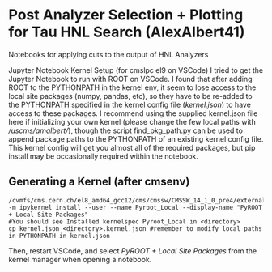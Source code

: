 # Post Analyzer Selection + Plotting for Tau HNL Search (AlexAlbert41)



Notebooks for applying cuts to the output of HNL Analyzers

Jupyter Notebook Kernel Setup (for cmslpc el9 on VSCode)
I tried to get the Jupyter Notebook to run with ROOT on VSCode. I found that after adding ROOT to the PYTHONPATH in the kernel env, it seem to lose access to the local site packages (numpy, pandas, etc), so they have to be re-added to the PYTHONPATH specified in the kernel config file (*kernel.json*) to have access to these packages. I recommend using the supplied kernel.json file here if initializing your own kernel (please change the few local paths with */uscms/amalbert/*), though the script find_pkg_path.py can be used to append package paths to the PYTHONPATH of an existing kernel config file. This kernel config will get you almost all of the required packages, but pip install may be occasionally required within the notebook.

Generating a Kernel (after cmsenv)
-------------

    /cvmfs/cms.cern.ch/el8_amd64_gcc12/cms/cmssw/CMSSW_14_1_0_pre4/external/el8_amd64_gcc12/bin/python3 -m ipykernel install --user --name Pyroot_Local --display-name "PyROOT + Local Site Packages"
    #You should see Installed kernelspec Pyroot_Local in <directory>
    cp kernel.json <directory>.kernel.json #remember to modify local paths in PYTHONPATH in kernel.json

Then, restart VSCode, and select *PyROOT + Local Site Packages* from the kernel manager when opening a notebook.
